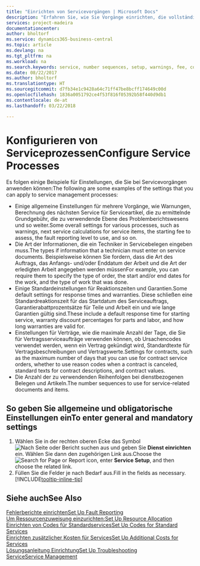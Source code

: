 ```yaml
---
title: "Einrichten von Servicevorgängen | Microsoft Docs"
description: "Erfahren Sie, wie Sie Vorgänge einrichten, die vollständige Zufriedenheit Ihrer Debitoren mit Ihrem Kundendienst sicherzustellen."
services: project-madeira
documentationcenter: 
author: bholtorf
ms.service: dynamics365-business-central
ms.topic: article
ms.devlang: na
ms.tgt_pltfrm: na
ms.workload: na
ms.search.keywords: service, number sequences, setup, warnings, fee, contracts, warranties
ms.date: 08/22/2017
ms.author: bholtorf
ms.translationtype: HT
ms.sourcegitcommit: d7fb34e1c9428a64c71ff47be8bcff174649c00d
ms.openlocfilehash: 1836a0051792ce4f53f816f05392b58f440d9db1
ms.contentlocale: de-at
ms.lasthandoff: 03/22/2018

---
```

# <a name="configure-service-processes"></a><span data-ttu-id="d2d51-103">Konfigurieren von Serviceprozessen</span><span class="sxs-lookup"><span data-stu-id="d2d51-103">Configure Service Processes</span></span>
<span data-ttu-id="d2d51-104">Es folgen einige Beispiele für Einstellungen, die Sie bei Servicevorgängen anwenden können:</span><span class="sxs-lookup"><span data-stu-id="d2d51-104">The following are some examples of the settings that you can apply to service management processes:</span></span>  
  
* <span data-ttu-id="d2d51-105">Einige allgemeine Einstellungen für mehrere Vorgänge, wie Warnungen, Berechnung des nächsten Service für Serviceartikel, die zu ermittelnde Grundgebühr, die zu verwendende Ebene des Problemberichtswesens und so weiter.</span><span class="sxs-lookup"><span data-stu-id="d2d51-105">Some overall settings for various processes, such as warnings, next service calculations for service items, the starting fee to assess, the fault reporting level to use, and so on.</span></span>  
* <span data-ttu-id="d2d51-106">Die Art der Informationen, die ein Techniker in Servicebelegen eingeben muss.</span><span class="sxs-lookup"><span data-stu-id="d2d51-106">The types if information that a technician must enter on service documents.</span></span> <span data-ttu-id="d2d51-107">Beispielsweise können Sie fordern, dass die Art des Auftrags, das Anfangs- und/oder Enddatum der Arbeit und die Art der erledigten Arbeit angegeben werden müssen</span><span class="sxs-lookup"><span data-stu-id="d2d51-107">For example, you can require them to specify the type of order, the start and/or end dates for the work, and the type of work that was done.</span></span>  
* <span data-ttu-id="d2d51-108">Einige Standardeinstellungen für Reaktionszeiten und Garantien.</span><span class="sxs-lookup"><span data-stu-id="d2d51-108">Some default settings for response times and warranties.</span></span> <span data-ttu-id="d2d51-109">Diese schließen eine Standardreaktionszeit für das Startdatum des Serviceauftrags, Garantierabattprozentsätze für Teile und Arbeit ein und wie lange Garantien gültig sind.</span><span class="sxs-lookup"><span data-stu-id="d2d51-109">These include a default response time for starting service, warranty discount percentages for parts and labor, and how long warranties are valid for.</span></span>  
* <span data-ttu-id="d2d51-110">Einstellungen für Verträge, wie die maximale Anzahl der Tage, die Sie für Vertragsserviceaufträge verwenden können, ob Ursachencodes verwendet werden, wenn ein Vertrag gekündigt wird, Standardtexte für Vertragsbeschreibungen und Vertragswerte.</span><span class="sxs-lookup"><span data-stu-id="d2d51-110">Settings for contracts, such as the maximum number of days that you can use for contract service orders, whether to use reason codes when a contract is canceled, standard texts for contract descriptions, and contract values.</span></span>  
* <span data-ttu-id="d2d51-111">Die Anzahl der zu verwendenden Reihenfolgen bei dienstbezogenen Belegen und Artikeln.</span><span class="sxs-lookup"><span data-stu-id="d2d51-111">The number sequences to use for service-related documents and items.</span></span>  

## <a name="to-enter-general-and-mandatory-settings"></a><span data-ttu-id="d2d51-112">So geben Sie allgemeine und obligatorische Einstellungen ein</span><span class="sxs-lookup"><span data-stu-id="d2d51-112">To enter general and mandatory settings</span></span>
1. <span data-ttu-id="d2d51-113">Wählen Sie in der rechten oberen Ecke das Symbol ![Nach Seite oder Bericht suchen](media/ui-search/search_small.png "Nach Seite oder Bericht suchen") aus und geben Sie **Dienst einrichten** ein. Wählen Sie dann den zugehörigen Link aus.</span><span class="sxs-lookup"><span data-stu-id="d2d51-113">Choose the ![Search for Page or Report](media/ui-search/search_small.png "Search for Page or Report icon") icon, enter **Service Setup**, and then choose the related link.</span></span>
2. <span data-ttu-id="d2d51-114">Füllen Sie die Felder je nach Bedarf aus.</span><span class="sxs-lookup"><span data-stu-id="d2d51-114">Fill in the fields as necessary.</span></span> [!INCLUDE[tooltip-inline-tip](includes/tooltip-inline-tip_md.md)]  

## <a name="see-also"></a><span data-ttu-id="d2d51-115">Siehe auch</span><span class="sxs-lookup"><span data-stu-id="d2d51-115">See Also</span></span>  
[<span data-ttu-id="d2d51-116">Fehlerberichte einrichten</span><span class="sxs-lookup"><span data-stu-id="d2d51-116">Set Up Fault Reporting</span></span>](service-how-setup-fault-reporting.md)  
[<span data-ttu-id="d2d51-117">Um Ressourcenzuweisung einzurichten:</span><span class="sxs-lookup"><span data-stu-id="d2d51-117">Set Up Resource Allocation</span></span>](service-how-setup-resource-allocation.md)  
[<span data-ttu-id="d2d51-118">Einrichten von Codes für Standardservices</span><span class="sxs-lookup"><span data-stu-id="d2d51-118">Set Up Codes for Standard Services</span></span>](service-how-setup-service-coding.md)  
[<span data-ttu-id="d2d51-119">Einrichten zusätzlicher Kosten für Services</span><span class="sxs-lookup"><span data-stu-id="d2d51-119">Set Up Additional Costs for Services</span></span>](service-how-setup-service-costs-pricing.md)  
[<span data-ttu-id="d2d51-120">Lösungsanleitung Einrichtung</span><span class="sxs-lookup"><span data-stu-id="d2d51-120">Set Up Troubleshooting</span></span>](service-how-setup-troubleshooting.md)  
[<span data-ttu-id="d2d51-121">Service</span><span class="sxs-lookup"><span data-stu-id="d2d51-121">Service Management</span></span>](service-service.md)  

